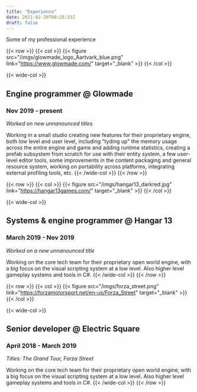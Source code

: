 ```yaml
---
title: "Experience"
date: 2021-02-20T08:28:33Z
draft: false
---
```


Some of my professional experience

{{< row >}}
{{< col >}} {{< figure src="/imgs/glowmade_logo_Aartvark_blue.png" link="https://www.glowmade.com/" target="_blank" >}} {{< /col >}}

{{< wide-col >}}
## Engine programmer @ Glowmade
### Nov 2019 - present
_Worked on new unnanounced titles_

Working in a small studio creating new features for their proprietary engine, both low level and user level, including "tyding up" the memory usage across the entire engine and game and adding runtime statistics, creating a prefab subsystem from scratch for use with their entity system, a few user-level editor tools, some improvements in the content packaging and general resource system, working on portability across platforms, integrating external profiling tools, etc.
{{< /wide-col >}}
{{< /row >}}

{{< row >}}
{{< col >}} {{< figure src="/imgs/hangar13_darkred.jpg" link="https://hangar13games.com/" target="_blank" >}} {{< /col >}}

{{< wide-col >}}
## Systems & engine programmer @ Hangar 13
### March 2019 - Nov 2019
_Worked on a new unnanounced title_

Working on the core tech team for their proprietary open world engine, with a big focus on the visual scripting system at a low level. Also higher level gameplay systems and tools in C#.
{{< /wide-col >}}
{{< /row >}}

{{< row >}}
{{< col >}} {{< figure src="/imgs/forza_street.png" link="https://forzamotorsport.net/en-us/Forza_Street" target="_blank" >}} {{< /col >}}

{{< wide-col >}}
## Senior developer @ Electric Square
### April 2018 - March 2019
_Titles: The Grand Tour, Forza Street_

Working on the core tech team for their proprietary open world engine, with a big focus on the visual scripting system at a low level. Also higher level gameplay systems and tools in C#.
{{< /wide-col >}}
{{< /row >}}
